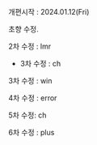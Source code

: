 개편시작 : 2024.01.12(Fri)

초향 수정.

2차 수정 : lmr

- 3차 수정 : ch

3차 수정 : win

4차 수정 : error

5차 수정: ch

6차 수정 : plus
